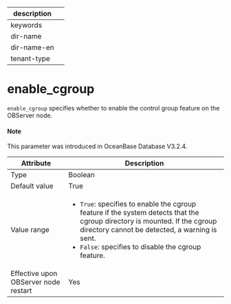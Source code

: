 | description ||
|---|---|
| keywords ||
| dir-name ||
| dir-name-en ||
| tenant-type ||

# enable_cgroup

`enable_cgroup` specifies whether to enable the control group feature on the OBServer node.

<main id="notice" type='explain'>
  <h4>Note</h4>
  <p>This parameter was introduced in OceanBase Database V3.2.4. </p>
</main>

| **Attribute** | **Description** |
| ------ | ------ |
| Type | Boolean |
| Default value | True |
| Value range | <ul><li>`True`: specifies to enable the cgroup feature if the system detects that the cgroup directory is mounted. If the cgroup directory cannot be detected, a warning is sent. </li><li>`False`: specifies to disable the cgroup feature. </li></ul> |
| Effective upon OBServer node restart | Yes |
